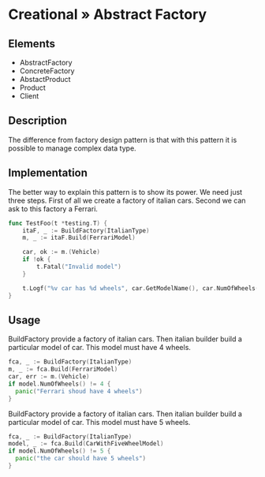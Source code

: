 # Creational » Abstract Factory

## Elements

 - AbstractFactory
 - ConcreteFactory
 - AbstactProduct
 - Product
 - Client

## Description

The difference from factory design pattern is that with this pattern it is possible to manage complex data type.

## Implementation

The better way to explain this pattern is to show its power. We need just three steps. First of all we create a factory of italian cars. Second we can ask to this factory a Ferrari.

```go
func TestFoo(t *testing.T) {
	itaF, _ := BuildFactory(ItalianType)
	m, _ := itaF.Build(FerrariModel)

	car, ok := m.(Vehicle)
	if !ok {
		t.Fatal("Invalid model")
	}

	t.Logf("%v car has %d wheels", car.GetModelName(), car.NumOfWheels())
}
```

## Usage

BuildFactory provide a factory of italian cars. Then italian builder build a particular model of car. This model must have 4 wheels.

```go
fca, _ := BuildFactory(ItalianType)
m, _ := fca.Build(FerrariModel)
car, err := m.(Vehicle)
if model.NumOfWheels() != 4 {
  panic("Ferrari shoud have 4 wheels")
}
```

BuildFactory provide a factory of italian cars. Then italian builder build a particular model of car. This model must have 5 wheels.

```go
fca, _ := BuildFactory(ItalianType)
model, _ := fca.Build(CarWithFiveWheelModel)
if model.NumOfWheels() != 5 {
  panic("the car should have 5 wheels")
}
```